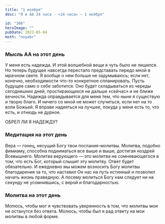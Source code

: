 ```yaml
---
title: "1 ноября"
desc: "Я и АА 24 часа - «24 часа» — 1 ноября"

id: "306"
heroImage: ""
pubDate: 2023-05-04
moth: "noyabr"
---
```


### Мысль АА на этот день

У меня есть надежда. И этой волшебной вещи я чуть было не лишился. Но теперь
будущее навсегда перестало представать передо мной в мрачном свете. Я вообще о
нем больше не задумываюсь; если нет, конечно, необходимости что-то конкретное
спланировать. Пусть будущее само о себе заботится. Оно будет складываться из
череды сегодняшних дней, простирающихся не дальше «сейчас» и не ближе
вечности. Надежда оправдывается для меня тем, что ныне я существую и творю
благо. И ничего со мной не может случиться, если нет на то воли Божьей. Я
вправе надеяться на лучшее, покуда у меня есть то, что есть, и отнюдь не
дурное.

ОБРЕЛ ЛИ Я НАДЕЖДУ?

### Медитация на этот день

Вера — гонец, несущий Богу твои послания-молитвы. Молитва, подобно фимиаму,
способна подниматься все выше и выше, достигая ноздрей Всевышнего. Молитва
верующего — это молитва не сомневающегося в том, что есть Бог, который слышит
эту молитву. Ответ будет обязательно. И ежедневно мы можем возносить Богу
молитвы благодарения за то, что наставил Он нас на путь истинный и позволил
начать жизнь праведную. А посему молиться Богу нам следует ни на секунду не
усомнившись, с верой и благодарностью.

### Молитва на этот день

Молюсь, чтобы мог я чувствовать уверенность в том, что молитвы мои не
останутся без ответа. Молюсь, чтобы был я рад ответу на мои молитвы в любой
форме.
